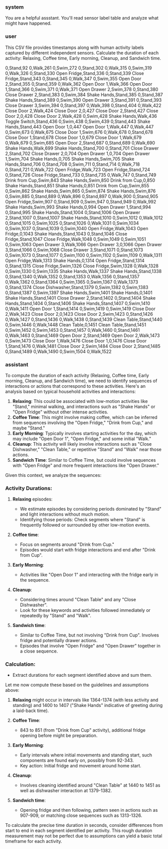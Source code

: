 ### system
You are a helpful assstant. You'll read sensor label table and analyze what might have happened.
### user

This CSV file provides timestamps along with human activity labels captured by different independent sensors.
Calculate the duration of each activity: Relaxing, Coffee time, Early morning, Cleanup, and Sandwich time.
    
0,Stand,92
0,Walk,261
0,Swim,272
0,Stand,302
0,Walk,315
0,Swim,319
0,Walk,326
0,Stand,330
Open Fridge,Stand,336
0,Stand,339
Close Fridge,Stand,343
0,Stand,345
0,Walk,347
0,Swim,355
Open Door 2,Stand,355
0,Stand,359
0,Walk,362
Open Door 1,Walk,366
Open Door 1,Stand,366
0,Swim,371
0,Walk,371
Open Drawer 2,Swim,378
0,Stand,380
Close Drawer 2,Stand,383
0,Swim,384
Shake Hands,Stand,385
0,Stand,387
Shake Hands,Stand,389
0,Swim,390
Open Drawer 3,Stand,391
0,Stand,393
Close Drawer 3,Swim,394
0,Stand,397
0,Walk,398
0,Stand,404
0,Walk,422
Close Door 2,Walk,424
Close Door 2,0,427
Close Door 2,Stand,427
Close Door 2,0,428
Close Door 2,Walk,428
0,Swim,428
Shake Hands,Walk,436
Toggle Switch,Stand,436
0,Swim,438
0,Swim,439
0,Stand,443
Shake Hands,Stand,443
Open Door 1,0,447
Open Door 1,Walk,447
0,Walk,447
0,Swim,673
0,Walk,675
Close Door 1,Swim,676
0,Walk,678
0,Stand,678
Close Door 1,Stand,678
Close Door 1,0,679
Close Door 1,Walk,679
0,Walk,679
0,Swim,685
Open Door 2,Stand,687
0,Stand,689
0,Walk,690
Shake Hands,Walk,699
Shake Hands,Stand,700
0,Stand,701
Close Drawer 2,Stand,702
Close Drawer 2,0,704
Open Drawer 1,0,704
Open Drawer 1,Swim,704
Shake Hands,0,705
Shake Hands,Swim,705
Shake Hands,Stand,706
0,Stand,708
0,Swim,711
0,Stand,714
0,Walk,718
0,Stand,721
0,Walk,722
Open Fridge,Walk,723
Open Fridge,Stand,724
0,Stand,726
Close Fridge,Stand,733
0,Stand,735
0,Walk,747
0,Stand,749
Drink from Cup,Swim,843
Shake Hands,Swim,850
Drink from Cup,0,850
Shake Hands,Stand,851
Shake Hands,0,851
Drink from Cup,Swim,855
0,Swim,862
Shake Hands,Swim,865
0,Swim,874
Shake Hands,Swim,876
0,Swim,885
0,Stand,889
0,Walk,896
0,Stand,897
0,Walk,900
0,Stand,905
Open Fridge,Swim,907
0,Stand,909
0,Swim,947
0,Stand,949
0,Walk,992
Shake Hands,Swim,993
Shake Hands,0,994
Open Drawer 1,Stand,994
0,Stand,995
Shake Hands,Stand,1004
0,Stand,1006
Open Drawer 2,Stand,1007
0,Stand,1007
Shake Hands,Stand,1010
0,Swim,1012
0,Walk,1012
0,Stand,1015
0,Swim,1025
0,Stand,1026
0,Walk,1031
0,Swim,1034
0,Swim,1037
0,Stand,1039
0,Swim,1040
Open Fridge,Walk,1043
Open Fridge,0,1043
Shake Hands,Stand,1043
0,Stand,1046
Close Fridge,Stand,1047
Close Fridge,Walk,1048
0,Swim,1049
0,Swim,1051
0,Swim,1063
Open Drawer 3,Walk,1066
Open Drawer 3,0,1066
Open Drawer 3,Stand,1066
0,Swim,1068
Close Drawer 3,Stand,1071
0,Stand,1073
0,Swim,1073
0,Stand,1077
0,Swim,1100
0,Swim,1102
0,Swim,1109
0,Walk,1311
Open Fridge,Walk,1313
Shake Hands,0,1314
Open Fridge,Stand,1314
0,Stand,1315
Close Fridge,Swim,1326
Close Fridge,Swim,1328
0,Walk,1328
0,Swim,1330
0,Swim,1335
Shake Hands,Walk,1337
Shake Hands,Stand,1338
0,Stand,1340
0,Walk,1352
0,Stand,1353
0,Walk,1356
0,Stand,1357
0,Walk,1362
0,Stand,1364
0,Swim,1365
0,Swim,1367
0,Walk,1373
0,Stand,1374
Close Dishwasher,Stand,1379
0,Swim,1382
0,Swim,1383
0,Stand,1387
0,Swim,1397
Shake Hands,Swim,1401
Shake Hands,0,1401
Shake Hands,Stand,1401
Close Drawer 2,Stand,1402
0,Stand,1404
Shake Hands,Stand,1404
0,Stand,1406
Shake Hands,Stand,1407
0,Swim,1410
0,Walk,1411
Open Door 1,Stand,1414
0,Swim,1419
0,Swim,1419
Close Door 2,Walk,1423
Close Door 2,0,1423
Close Door 2,Swim,1423
0,Stand,1426
0,Walk,1427
0,Stand,1436
0,Walk,1438
0,Stand,1439
Clean Table,Stand,1440
0,Swim,1446
0,Walk,1448
Clean Table,0,1451
Clean Table,Stand,1451
0,Swim,1452
0,Swim,1453
0,Stand,1457
0,Walk,1460
0,Stand,1461
0,Walk,1463
0,Stand,1469
Open Door 2,Stand,1469
Open Door 2,Walk,1473
0,Swim,1473
Close Door 1,Walk,1476
Close Door 1,0,1476
Close Door 1,Stand,1476
0,Walk,1481
Close Door 2,Swim,1484
Close Door 2,Stand,1485
0,Stand,1489
0,Walk,1490
0,Swim,1504
0,Walk,1522

### assistant
To compute the duration of each activity (Relaxing, Coffee time, Early morning, Cleanup, and Sandwich time), we need to identify sequences of interactions or actions that correspond to these activities. Here's an analysis based on typical household activities and interactions:

1. **Relaxing**: This could be associated with low-motion activities like "Stand," minimal walking, and interactions such as "Shake Hands" or "Open Fridge" without other intense activities.
2. **Coffee Time**: This might involve making coffee, which can be inferred from sequences involving the "Open Fridge," "Drink from Cup," and maybe "Stand."
3. **Early Morning**: Typically involves starting activities for the day, which may include "Open Door 1", "Open Fridge," and some initial "Walk."
4. **Cleanup**: This activity will likely involve interactions such as "Close Dishwasher," "Clean Table," or repetitive "Stand" and "Walk" near those actions.
5. **Sandwich Time**: Similar to Coffee Time, but could involve sequences with "Open Fridge" and more frequent interactions like "Open Drawer."

Given this context, we analyze the sequences:

### Activity Durations:
1. **Relaxing** episodes:
   - We estimate episodes by considering periods dominated by "Stand" and light interactions without much motion.
   - Identifying those periods: Check segments where "Stand" is frequently followed or surrounded by other low-motion events.

2. **Coffee time**:
   - Focus on segments around "Drink from Cup."
   - Episodes would start with fridge interactions and end after "Drink from Cup".

3. **Early Morning**:
   - Activities like "Open Door 1" and interacting with the fridge early in the sequence.

4. **Cleanup**:
   - Considering times around "Clean Table" and any "Close Dishwasher".
   - Look for these keywords and activities followed immediately or repeatedly by "Stand" and "Walk".

5. **Sandwich time**:
   - Similar to Coffee Time, but not involving "Drink from Cup". Involves fridge and potentially drawer actions.
   - Episodes that involve "Open Fridge" and "Open Drawer" together in a close sequence.

### Calculation:
- Extract durations for each segment identified above and sum them.

Let me now compute these based on the guidelines and assumptions above:

1. **Relaxing** might occur in intervals like 1364-1374 (with less activity and standing) and 1400 to 1407 ("Shake Hands" indicative of greeting during a laid-back time).
   
2. **Coffee Time**:
   - 843 to 851 (from "Drink from Cup" activity), additional fridge opening before might be preparation.

3. **Early Morning**:
   - Early intervals where initial movements and standing start, such components are found early on, possibly from 92-343.
   - Key action: Initial fridge and movement around home start.

4. **Cleanup**:
   - Involves cleaning identified around "Clean Table" at 1440 to 1451 as well as dishwasher interaction at 1379-1382.

5. **Sandwich time**:
   - Opening fridge and then following, pattern seen in actions such as 907-909, or matching close sequences such as 1313-1326.

To calculate the precise time duration in seconds, consider differences from start to end in each segment identified per activity. This rough duration measurement may not be perfect due to assumptions can yield a basic total timeframe for each activity.
